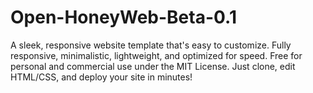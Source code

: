 # Open-HoneyWeb-Beta-0.1
A sleek, responsive website template that's easy to customize. Fully responsive, minimalistic, lightweight, and optimized for speed. Free for personal and commercial use under the MIT License. Just clone, edit HTML/CSS, and deploy your site in minutes!
